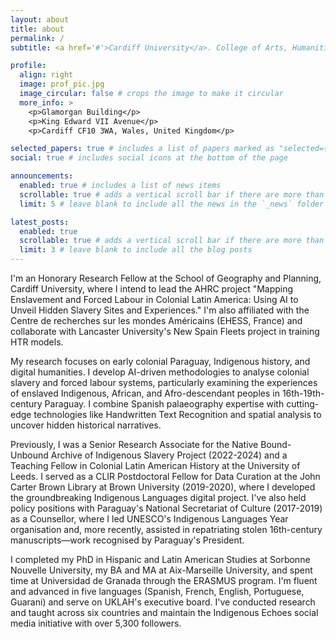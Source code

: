 ```yaml
---
layout: about
title: about
permalink: /
subtitle: <a href='#'>Cardiff University</a>. College of Arts, Humanities and Social Sciences.

profile:
  align: right
  image: prof_pic.jpg
  image_circular: false # crops the image to make it circular
  more_info: >
    <p>Glamorgan Building</p>
    <p>King Edward VII Avenue</p>
    <p>Cardiff CF10 3WA, Wales, United Kingdom</p>

selected_papers: true # includes a list of papers marked as "selected={true}"
social: true # includes social icons at the bottom of the page

announcements:
  enabled: true # includes a list of news items
  scrollable: true # adds a vertical scroll bar if there are more than 3 news items
  limit: 5 # leave blank to include all the news in the `_news` folder

latest_posts:
  enabled: true
  scrollable: true # adds a vertical scroll bar if there are more than 3 new posts items
  limit: 3 # leave blank to include all the blog posts
---
```


I'm an Honorary Research Fellow at the School of Geography and Planning, Cardiff University, where I intend to lead the AHRC project "Mapping Enslavement and Forced Labour in Colonial Latin America: Using AI to Unveil Hidden Slavery Sites and Experiences." I'm also affiliated with the Centre de recherches sur les mondes Américains (EHESS, France) and collaborate with Lancaster University's New Spain Fleets project in training HTR models.

My research focuses on early colonial Paraguay, Indigenous history, and digital humanities. I develop AI-driven methodologies to analyse colonial slavery and forced labour systems, particularly examining the experiences of enslaved Indigenous, African, and Afro-descendant peoples in 16th-19th-century Paraguay. I combine Spanish palaeography expertise with cutting-edge technologies like Handwritten Text Recognition and spatial analysis to uncover hidden historical narratives.

Previously, I was a Senior Research Associate for the Native Bound-Unbound Archive of Indigenous Slavery Project (2022-2024) and a Teaching Fellow in Colonial Latin American History at the University of Leeds. I served as a CLIR Postdoctoral Fellow for Data Curation at the John Carter Brown Library at Brown University (2019-2020), where I developed the groundbreaking Indigenous Languages digital project. I've also held policy positions with Paraguay's National Secretariat of Culture (2017-2019) as a Counsellor, where I led UNESCO's Indigenous Languages Year organisation and, more recently, assisted in repatriating stolen 16th-century manuscripts—work recognised by Paraguay's President.

I completed my PhD in Hispanic and Latin American Studies at Sorbonne Nouvelle University, my BA and MA at Aix-Marseille University, and spent time at Universidad de Granada through the ERASMUS program. I'm fluent and advanced in five languages (Spanish, French, English, Portuguese, Guarani) and serve on UKLAH's executive board. I've conducted research and taught across six countries and maintain the Indigenous Echoes social media initiative with over 5,300 followers.
